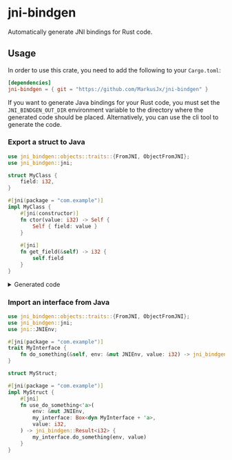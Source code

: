# jni-bindgen

Automatically generate JNI bindings for Rust code.

## Usage

In order to use this crate, you need to add the following to your `Cargo.toml`:

```toml
[dependencies]
jni-bindgen = { git = "https://github.com/MarkusJx/jni-bindgen" }
```

If you want to generate Java bindings for your Rust code, you must set the
`JNI_BINDGEN_OUT_DIR` environment variable to the directory where the generated
code should be placed. Alternatively, you can use the cli tool to generate the
code.

### Export a struct to Java

```rust
use jni_bindgen::objects::traits::{FromJNI, ObjectFromJNI};
use jni_bindgen::jni;

struct MyClass {
    field: i32,
}

#[jni(package = "com.example")]
impl MyClass {
    #[jni(constructor)]
    fn ctor(value: i32) -> Self {
        Self { field: value }
    }
    
    #[jni]
    fn get_field(&self) -> i32 {
        self.field
    }
}
```

<details>
  <summary>Generated code</summary>

#### Rust code

```rust
#[no_mangle]
pub extern "system" fn Java_com_example_MyClass_00024MyClassNative_getField<'local>(
    mut env: jni::JNIEnv<'local>,
    object: jni::objects::JObject<'local>,
) -> jni::sys::jint {
    use jni_bindgen::objects::traits::IntoJNIResult;
    // Omitted: Retrieve this
    let res = this.get_field();
    res as jni::sys::jint
}

#[no_mangle]
pub extern "system" fn Java_com_example_MyClass_00024MyClassNative_ctor<'local>(
    mut env: jni::JNIEnv<'local>,
    class: jni::objects::JClass<'local>,
    j_arg_0: jni::sys::jint,
) -> jni::sys::jlong {
    use jni_bindgen::objects::traits::IntoJNIResult;
    let arg_0 = j_arg_0 as i32;
    let res = MyClass::ctor(arg_0);
    Box::into_raw(Box::new(res)) as jni::sys::jlong
}
```

#### Java code

```java
package com.example;

import com.github.markusjx.jnibindgen.NativeClass;
import com.github.markusjx.jnibindgen.NativeClassImpl;

public class MyClass implements NativeClassImpl<MyClass.MyClassNative> {
    private final MyClassNative inner;

    public MyClass(int value) {
        inner = new MyClassNative(value, this);
    }

    public int getField() {
        return inner.getField();
    }

    public static long getTypeHash() {
        return MyClassNative.getTypeHash();
    }

    @Override
    public MyClassNative getInner() {
        return inner;
    }

    public static class MyClassNative extends NativeClass {
        private MyClassNative(int value, Object referent) {
            super(ctor(value), referent);
        }

        private native int getField();

        private static native void drop(long self);

        private static native long getTypeHash();

        private static native long ctor(int value);

        @Override
        protected void destruct() {
            drop(this.ptr);
        }
    }
}
```

</details>

### Import an interface from Java

```rust
use jni_bindgen::objects::traits::{FromJNI, ObjectFromJNI};
use jni_bindgen::jni;
use jni::JNIEnv;

#[jni(package = "com.example")]
trait MyInterface {
    fn do_something(&self, env: &mut JNIEnv, value: i32) -> jni_bindgen::Result<i32>;
}

struct MyStruct;

#[jni(package = "com.example")]
impl MyStruct {
    #[jni]
    fn use_do_something<'a>(
        env: &mut JNIEnv,
        my_interface: Box<dyn MyInterface + 'a>,
        value: i32,
    ) -> jni_bindgen::Result<i32> {
        my_interface.do_something(env, value)
    }
}
```
